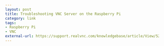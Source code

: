 ```yaml
---
layout: post
title: Troubleshooting VNC Server on the Raspberry Pi
category: link
tags:
- Raspberry Pi
- VNC
external-url: https://support.realvnc.com/knowledgebase/article/View/523
---
```

